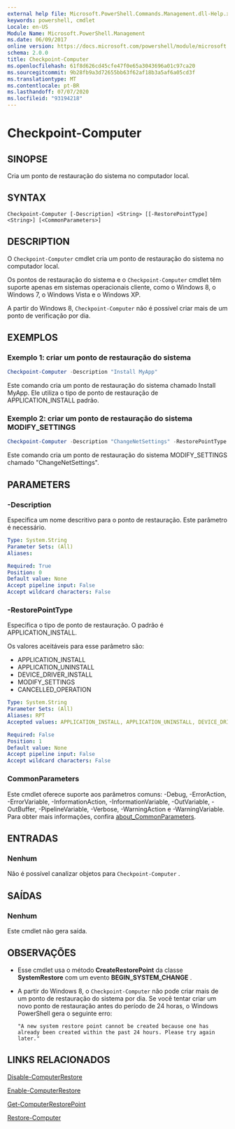 ```yaml
---
external help file: Microsoft.PowerShell.Commands.Management.dll-Help.xml
keywords: powershell, cmdlet
Locale: en-US
Module Name: Microsoft.PowerShell.Management
ms.date: 06/09/2017
online version: https://docs.microsoft.com/powershell/module/microsoft.powershell.management/checkpoint-computer?view=powershell-5.1&WT.mc_id=ps-gethelp
schema: 2.0.0
title: Checkpoint-Computer
ms.openlocfilehash: 61f8d626cd45cfe47f0e65a3043696a01c97ca20
ms.sourcegitcommit: 9b28fb9a3d72655bb63f62af18b3a5af6a05cd3f
ms.translationtype: MT
ms.contentlocale: pt-BR
ms.lasthandoff: 07/07/2020
ms.locfileid: "93194218"
---
```

# Checkpoint-Computer

## SINOPSE
Cria um ponto de restauração do sistema no computador local.

## SYNTAX

```
Checkpoint-Computer [-Description] <String> [[-RestorePointType] <String>] [<CommonParameters>]
```

## DESCRIPTION

O `Checkpoint-Computer` cmdlet cria um ponto de restauração do sistema no computador local.

Os pontos de restauração do sistema e o `Checkpoint-Computer` cmdlet têm suporte apenas em sistemas operacionais cliente, como o Windows 8, o Windows 7, o Windows Vista e o Windows XP.

A partir do Windows 8, `Checkpoint-Computer` não é possível criar mais de um ponto de verificação por dia.

## EXEMPLOS

### Exemplo 1: criar um ponto de restauração do sistema

```powershell
Checkpoint-Computer -Description "Install MyApp"
```

Este comando cria um ponto de restauração do sistema chamado Install MyApp.
Ele utiliza o tipo de ponto de restauração de APPLICATION_INSTALL padrão.

### Exemplo 2: criar um ponto de restauração do sistema MODIFY_SETTINGS

```powershell
Checkpoint-Computer -Description "ChangeNetSettings" -RestorePointType MODIFY_SETTINGS
```

Este comando cria um ponto de restauração do sistema MODIFY_SETTINGS chamado "ChangeNetSettings".

## PARAMETERS

### -Description

Especifica um nome descritivo para o ponto de restauração.
Este parâmetro é necessário.

```yaml
Type: System.String
Parameter Sets: (All)
Aliases:

Required: True
Position: 0
Default value: None
Accept pipeline input: False
Accept wildcard characters: False
```

### -RestorePointType

Especifica o tipo de ponto de restauração.
O padrão é APPLICATION_INSTALL.

Os valores aceitáveis para esse parâmetro são:

- APPLICATION_INSTALL
- APPLICATION_UNINSTALL
- DEVICE_DRIVER_INSTALL
- MODIFY_SETTINGS
- CANCELLED_OPERATION

```yaml
Type: System.String
Parameter Sets: (All)
Aliases: RPT
Accepted values: APPLICATION_INSTALL, APPLICATION_UNINSTALL, DEVICE_DRIVER_INSTALL, MODIFY_SETTINGS, CANCELLED_OPERATION

Required: False
Position: 1
Default value: None
Accept pipeline input: False
Accept wildcard characters: False
```

### CommonParameters

Este cmdlet oferece suporte aos parâmetros comuns: -Debug, -ErrorAction, -ErrorVariable, -InformationAction, -InformationVariable, -OutVariable, -OutBuffer, -PipelineVariable, -Verbose, -WarningAction e -WarningVariable. Para obter mais informações, confira [about_CommonParameters](../Microsoft.PowerShell.Core/About/about_CommonParameters.md).

## ENTRADAS

### Nenhum

Não é possível canalizar objetos para `Checkpoint-Computer` .

## SAÍDAS

### Nenhum

Este cmdlet não gera saída.

## OBSERVAÇÕES

- Esse cmdlet usa o método **CreateRestorePoint** da classe **SystemRestore** com um evento **BEGIN_SYSTEM_CHANGE** .
- A partir do Windows 8, o `Checkpoint-Computer` não pode criar mais de um ponto de restauração do sistema por dia. Se você tentar criar um novo ponto de restauração antes do período de 24 horas, o Windows PowerShell gera o seguinte erro:

  `"A new system restore point cannot be created because one has already been created within the past 24 hours.
  Please try again later."`

## LINKS RELACIONADOS

[Disable-ComputerRestore](Disable-ComputerRestore.md)

[Enable-ComputerRestore](Enable-ComputerRestore.md)

[Get-ComputerRestorePoint](Get-ComputerRestorePoint.md)

[Restore-Computer](Restore-Computer.md)
